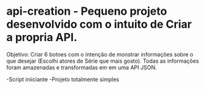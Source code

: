 # api-creation - Pequeno projeto desenvolvido com o intuito de Criar a propria API.

Objetivo: Criar 6 botoes com o intenção de monstrar informações sobre o que desejar (Escolhi atores de Série que mais gosto). 
Todas as informações foram amazenadas e transformadas em em uma API JSON.

-Script iniiciante
-Projeto totalmente simples

